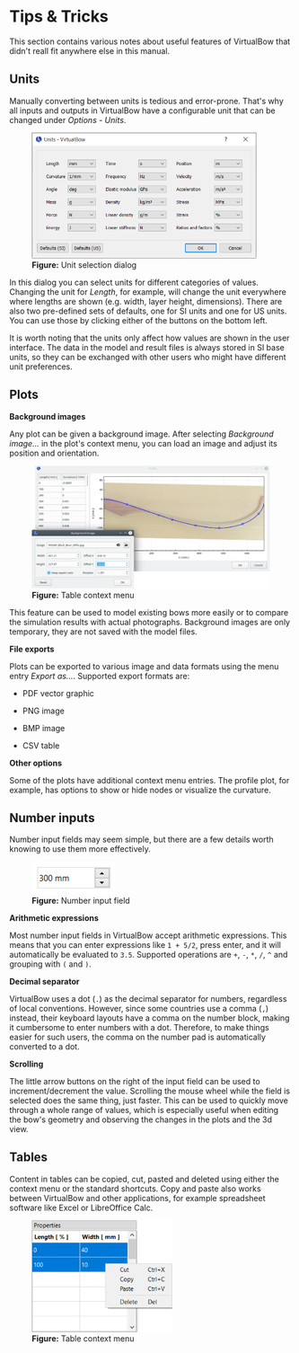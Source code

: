 # Tips & Tricks

This section contains various notes about useful features of VirtualBow that didn't reall fit anywhere else in this manual.

## Units

Manually converting between units is tedious and error-prone.
That's why all inputs and outputs in VirtualBow have a configurable unit that can be changed under *Options* - *Units*.

<figure>
  <img src="images/screenshots/editor/units.png" style="width:400px">
  <figcaption><b>Figure:</b> Unit selection dialog</figcaption>
</figure>

In this dialog you can select units for different categories of values.
Changing the unit for *Length*, for example, will change the unit everywhere where lengths are shown (e.g. width, layer height, dimensions).
There are also two pre-defined sets of defaults, one for SI units and one for US units.
You can use those by clicking either of the buttons on the bottom left.

It is worth noting that the units only affect how values are shown in the user interface.
The data in the model and result files is always stored in SI base units, so they can be exchanged with other users who might have different unit preferences.

## Plots

**Background images**

Any plot can be given a background image.
After selecting *Background image...* in the plot's context menu, you can load an image and adjust its position and orientation.

<figure>
  <img src="images/screenshots/editor/plot-overlay.png" style="width:600px">
  <figcaption><b>Figure:</b> Table context menu</figcaption>
</figure>

This feature can be used to model existing bows more easily or to compare the simulation results with actual photographs.
Background images are only temporary, they are not saved with the model files.

**File exports**

Plots can be exported to various image and data formats using the menu entry *Export as...*.
Supported export formats are:

* PDF vector graphic

* PNG image

* BMP image

* CSV table

**Other options**

Some of the plots have additional context menu entries.
The profile plot, for example, has options to show or hide nodes or visualize the curvature.

## Number inputs

Number input fields may seem simple, but there are a few details worth knowing to use them more effectively.

<figure>
  <img src="images/screenshots/editor/spinbox.png" style="width:150px">
  <figcaption><b>Figure:</b> Number input field</figcaption>
</figure>

**Arithmetic expressions**

Most number input fields in VirtualBow accept arithmetic expressions.
This means that you can enter expressions like `1 + 5/2`, press enter, and it will automatically be evaluated to `3.5`.
Supported operations are `+`, `-`, `*`, `/`, `^` and grouping with `(` and `)`.

**Decimal separator**

VirtualBow uses a dot (`.`) as the decimal separator for numbers, regardless of local conventions.
However, since some countries use a comma (`,`) instead, their keyboard layouts have a comma on the number block, making it cumbersome to enter numbers with a dot.
Therefore, to make things easier for such users, the comma on the number pad is automatically converted to a dot.

**Scrolling**

The little arrow buttons on the right of the input field can be used to increment/decrement the value.
Scrolling the mouse wheel while the field is selected does the same thing, just faster.
This can be used to quickly move through a whole range of values, which is especially useful when editing the bow's geometry and observing the changes in the plots and the 3d view.

## Tables

Content in tables can be copied, cut, pasted and deleted using either the context menu or the standard shortcuts.
Copy and paste also works between VirtualBow and other applications, for example spreadsheet software like Excel or LibreOffice Calc.

<figure>
  <img src="images/screenshots/editor/tableview.png" style="width:250px">
  <figcaption><b>Figure:</b> Table context menu</figcaption>
</figure>